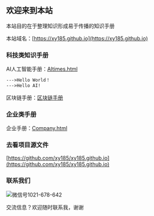 ## 欢迎来到本站

本站目的在于整理知识形成易于传播的知识手册

本站域名：[https://xy185.github.io](https://xy185.github.io)



### 科技类知识手册

AI人工智能手册：[AItimes.html](https://xy185.github.io/aitimes20181105.html)



```markdown
--->Hello World！
--->Hello AI!
```

区块链手册：[区块链手册](https://xy185.github.io/tech/blockchain20181107.html)

### 企业类手册



企业手册：[Company.html](https://xy185.github.io/company/company20181106.html)


### 去看项目源文件

[https://github.com/xy185/xy185.github.io](https://github.com/xy185/xy185.github.io)

### 联系我们

![微信号1021-678-642](https://github.com/xy185/xy185.github.io/blob/master/imgfolder/wechatqrcodeX.jpg)

交流信息？欢迎随时联系我，谢谢


